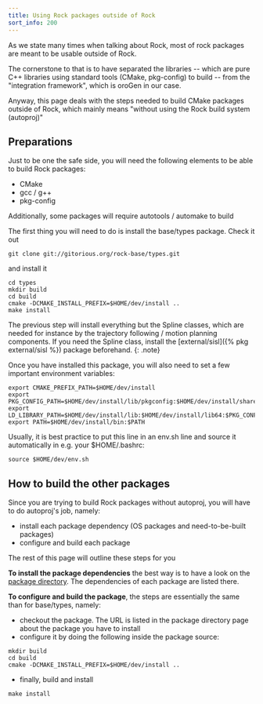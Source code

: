 ```yaml
---
title: Using Rock packages outside of Rock
sort_info: 200
---
```


As we state many times when talking about Rock, most of rock packages are meant
to be usable outside of Rock.

The cornerstone to that is to have separated the libraries -- which are pure C++
libraries using standard tools (CMake, pkg-config) to build -- from the
"integration framework", which is oroGen in our case.

Anyway, this page deals with the steps needed to build CMake packages outside of
Rock, which mainly means "without using the Rock build system (autoproj)"

Preparations
------------
Just to be one the safe side, you will need the following elements to be able to
build Rock packages:

 * CMake
 * gcc / g++
 * pkg-config

Additionally, some packages will require autotools / automake to build

The first thing you will need to do is install the base/types package. Check it
out

~~~ text
git clone git://gitorious.org/rock-base/types.git
~~~

and install it

~~~ text
cd types
mkdir build
cd build
cmake -DCMAKE_INSTALL_PREFIX=$HOME/dev/install ..
make install
~~~

The previous step will install everything but the Spline classes, which are
needed for instance by the trajectory following / motion planning components. If
you need the Spline class, install the [external/sisl]({% pkg external/sisl %}) package beforehand.
{: .note}

Once you have installed this package, you will also need to set a few important
environment variables:

~~~ text
export CMAKE_PREFIX_PATH=$HOME/dev/install
export PKG_CONFIG_PATH=$HOME/dev/install/lib/pkgconfig:$HOME/dev/install/share/pkgconfig:$HOME/dev/install/lib64/pkgconfig:$PKG_CONFIG_PATH
export LD_LIBRARY_PATH=$HOME/dev/install/lib:$HOME/dev/install/lib64:$PKG_CONFIG_PATH
export PATH=$HOME/dev/install/bin:$PATH
~~~

Usually, it is best practice to put this line in an env.sh line and source it
automatically in e.g. your $HOME/.bashrc:

~~~ text
source $HOME/dev/env.sh
~~~

How to build the other packages
-------------------------------
Since you are trying to build Rock packages without autoproj, you will have to
do autoproj's job, namely:

 * install each package dependency (OS packages and need-to-be-built packages)
 * configure and build each package

The rest of this page will outline these steps for you

__To install the package dependencies__ the best way is to have a look on the
[package directory](/package_directory.html). The dependencies of each package
are listed there.

__To configure and build the package__, the steps are essentially the same than
for base/types, namely:
 
 * checkout the package. The URL is listed in the package directory page about
   the package you have to install
 * configure it by doing the following inside the package source:

~~~ text
mkdir build
cd build
cmake -DCMAKE_INSTALL_PREFIX=$HOME/dev/install ..
~~~

 * finally, build and install

~~~ text
make install
~~~

